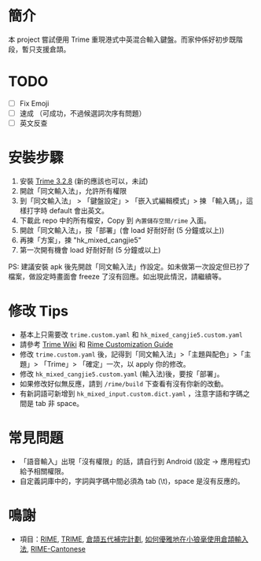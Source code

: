 
# 簡介

本 project 嘗試便用 Trime 重現港式中英混合輸入鍵盤。而家仲係好初步既階段，暫只支援倉頡。

# TODO 

- [ ] Fix Emoji
- [ ] 速成 （可成功，不過候選詞次序有問題）
- [ ] 英文反查

# 安裝步驟

1. 安裝 [Trime 3.2.8](https://github.com/osfans/trime/releases) (新的應該也可以，未試)
2. 開啟「同文輸入法」，允許所有權限
3. 到「同文輸入法」 > 「鍵盤設定」> 「嵌入式編輯模式」> 揀 「輸入碼」，這樣打字時 default 會出英文。
3. 下載此 repo 中的所有檔安，Copy 到 `內置儲存空間/rime` 入面。
3. 開啟「同文輸入法」，按「部署」(會 load 好耐好耐 (5 分鐘或以上))
4. 再揀「方案」，揀 "hk_mixed_cangjie5"
5. 第一次開有機會 load 好耐好耐 (5 分鐘或以上)

PS: 建議安裝 apk 後先開啟「同文輸入法」作設定。如未做第一次設定但已抄了檔案，做設定時畫面會 freeze 了沒有回應。如出現此情況，請繼續等。

# 修改 Tips

* 基本上只需要改  `trime.custom.yaml` 和 `hk_mixed_cangjie5.custom.yaml`
* 請參考 [Trime Wiki](https://github.com/osfans/trime/wiki/trime.yaml) 和 [Rime Customization Guide](https://github.com/rime/home/wiki/CustomizationGuide)
* 修改 `trime.custom.yaml` 後，記得到「同文輸入法」>「主題與配色」>「主題」>  「Trime」> 「確定」一次，以 apply 你的修改。
* 修改 `hk_mixed_cangjie5.custom.yaml` (輸入法)後，要按「部署」。
* 如果修改好似無反應，請到 `/rime/build` 下查看有沒有你新的改動。
* 有新詞語可新增到 `hk_mixed_input.custom.dict.yaml` ，注意字語和字碼之間是 tab 非 space。

# 常見問題

* 「語音輸入」出現「沒有權限」的話，請自行到 Android (設定 -> 應用程式)給予相關權限。
* 自定義詞庫中的，字詞與字碼中間必須為 tab (\t)，space 是沒有反應的。

# 鳴謝

* 項目：[RIME], [TRIME], [倉頡五代補完計劃], [如何優雅地在小狼毫使用倉頡輸入法], [RIME-Cantonese]

[RIME]: http://rime.im
[TRIME]: https://github.com/osfans/trime
[倉頡五代補完計劃]: https://github.com/Jackchows/Cangjie5
[RIME-Cantonese]: https://github.com/rime/rime-cantonese
[如何優雅地在小狼毫使用倉頡輸入法]: https://github.com/qingchen239/RimeCangjieInputConfiguration